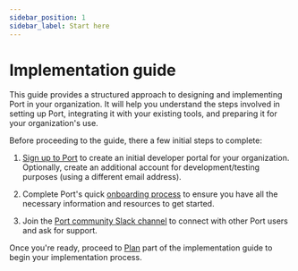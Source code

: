 ```yaml
---
sidebar_position: 1
sidebar_label: Start here
---
```


# Implementation guide

This guide provides a structured approach to designing and implementing Port in your organization. It will help you understand the steps involved in setting up Port, integrating it with your existing tools, and preparing it for your organization's use.


Before proceeding to the guide, there a few initial steps to complete:

1. [Sign up to Port](http://app.getport.io) to create an initial developer portal for your organization.  
   Optionally, create an additional account for development/testing purposes (using a different email address).

2. Complete Port's quick [onboarding process](/quickstart) to ensure you have all the necessary information and resources to get started.

3. Join the [Port community Slack channel](https://www.getport.io/community) to connect with other Port users and ask for support. 


Once you're ready, proceed to [Plan](/guides/implementation-guide/plan/define-portal) part of the implementation guide to begin your implementation process.